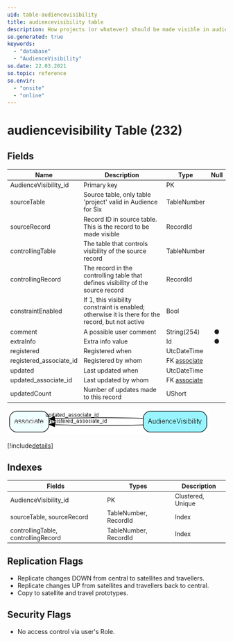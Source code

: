 ```yaml
---
uid: table-audiencevisibility
title: audiencevisibility table
description: How projects (or whatever) should be made visible in audience
so.generated: true
keywords:
  - "database"
  - "AudienceVisibility"
so.date: 22.03.2021
so.topic: reference
so.envir:
  - "onsite"
  - "online"
---
```


# audiencevisibility Table (232)

## Fields

| Name | Description | Type | Null |
|------|-------------|------|:----:|
|AudienceVisibility\_id|Primary key|PK| |
|sourceTable|Source table, only table &apos;project&apos; valid in Audience for Six|TableNumber| |
|sourceRecord|Record ID in source table. This is the record to be made visible|RecordId| |
|controllingTable|The table that controls visibility of the source record|TableNumber| |
|controllingRecord|The record in the controlling table that defines visibility of the source record|RecordId| |
|constraintEnabled|If 1, this visibility constraint is enabled; otherwise it is there for the record, but not active|Bool| |
|comment|A possible user comment|String(254)|&#x25CF;|
|extraInfo|Extra info value|Id|&#x25CF;|
|registered|Registered when|UtcDateTime| |
|registered\_associate\_id|Registered by whom|FK [associate](associate.md)| |
|updated|Last updated when|UtcDateTime| |
|updated\_associate\_id|Last updated by whom|FK [associate](associate.md)| |
|updatedCount|Number of updates made to this record|UShort| |


![AudienceVisibility table relationship diagram](./media/AudienceVisibility.png)

[!include[details](./includes/AudienceVisibility.md)]

## Indexes

| Fields | Types | Description |
|--------|-------|-------------|
|AudienceVisibility\_id |PK |Clustered, Unique |
|sourceTable, sourceRecord |TableNumber, RecordId |Index |
|controllingTable, controllingRecord |TableNumber, RecordId |Index |

## Replication Flags

* Replicate changes DOWN from central to satellites and travellers.
* Replicate changes UP from satellites and travellers back to central.
* Copy to satellite and travel prototypes.

## Security Flags

* No access control via user's Role.

